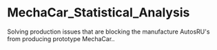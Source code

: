 # MechaCar_Statistical_Analysis
Solving production issues that are blocking the manufacture AutosRU's from producing prototype MechaCar..
